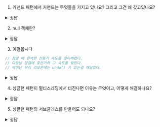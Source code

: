 1. 커맨드 패턴에서 커맨드는 무엇들을 가지고 있나요? 그리고 그건 왜 갖고있나요?
<details>
<summary> 정답 </summary>
  리시버들을 갖고있다. 리시버는 작업을 처리하는 애들로, 작업을 요청하는 인보커와 분리하기 위해서
</details>

2. null 객체란?
<details>
<summary> 정답 </summary>
   null 값에 대한 처리를 하지 않고, 어떠한 객체에 대해 빈 값을 처리해주기 위한 객체. 커맨드 패턴에서는 execute() {} 로 아무것도 안하게 하면 된다. 책예제에서는 커맨드가 없는 경우를 대비하기 위해 NoCommand() 객체가 있었다.
</details>

3. 이걸봅시다
```java
// 잠잘 때 완벽한 선풍기 속도를 찾아버렸다.
// 다음날 잠결에 찾은거라 그 속도를 잊었다.
// 뛰어난 우리 리모콘에는 undo() 가 있는걸 깨달았다.
```
<details>
<summary> 정답 </summary>
  static이 없으니 getInstance()는 인스턴스에 속하는 메서드가 되고, 생성자가 private이니 인스턴스는 생기지도 못하고. 아무것도 못합니다.
  인스턴스가 있다 해도, 모든 인스턴스마다 다른 getInstance() 이므로 호출시 모두 다른 결과를 반환할수도 있습니다.
</details>

4. 싱글턴 패턴이 멀티스레딩에서 터진다면 이유는 무엇이고, 어떻게 해결하나요?
<details>
<summary> 정답 </summary>
  여러 스레드에서 동시에 if(instance == null) 통과 해버리면 여러곳에서 new 를 통한 인스턴스 생성되어 한개가 아니게 됨
  이건 synchronized 같은 동기화만 추가해주면 되긴 하는데 느려짐
  속도가 중요하면 미리 만들고 if문 없애자
  아니면 DCL(Double Check Locking) 하면 처음 한번만 동기화 된다. 그리고 volatile 사용 시 모든 스레드가 같은 변수를 바라보게 된다
</details>

5. 싱글턴 패턴의 서브클래스를 만들어도 되나요?
<details>
<summary> 정답 </summary>
  생성자가 private이라 곤란합니다. 싱글턴 패턴을 서브클래스를 만들어야 할정도라면 비즈니스 로직이 싱글턴에 과하게 많은건 아닌지 검토합시다
</details>
